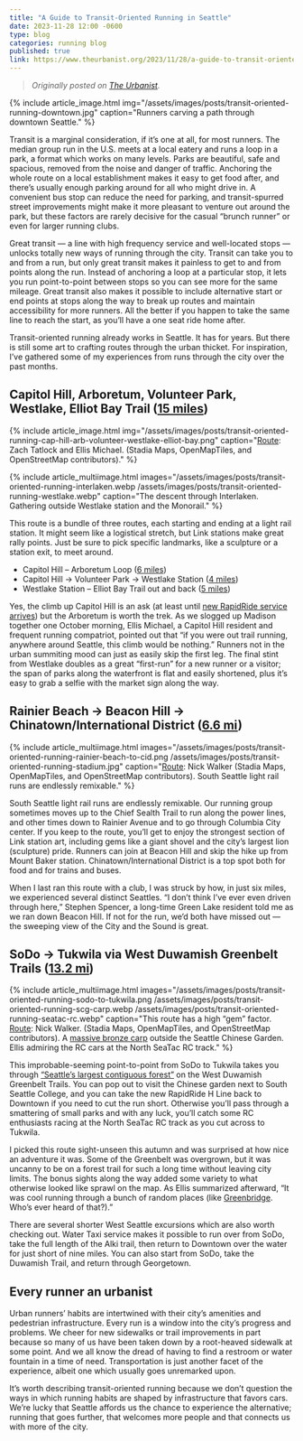 ```yaml
---
title: "A Guide to Transit-Oriented Running in Seattle"
date: 2023-11-28 12:00 -0600
type: blog
categories: running blog
published: true
link: https://www.theurbanist.org/2023/11/28/a-guide-to-transit-oriented-running-in-seattle/
---
```



> _Originally posted on [The Urbanist](https://www.theurbanist.org/2023/11/28/a-guide-to-transit-oriented-running-in-seattle/)._

{% include article_image.html img="/assets/images/posts/transit-oriented-running-downtown.jpg" caption="Runners carving a path through downtown Seattle." %}

Transit is a marginal consideration, if it’s one at all, for most runners. The median group run in the U.S. meets at a local eatery and runs a loop in a park, a format which works on many levels. Parks are beautiful, safe and spacious, removed from the noise and danger of traffic. Anchoring the whole route on a local establishment makes it easy to get food after, and there’s usually enough parking around for all who might drive in. A convenient bus stop can reduce the need for parking, and transit-spurred street improvements might make it more pleasant to venture out around the park, but these factors are rarely decisive for the casual “brunch runner” or even for larger running clubs.

Great transit — a line with high frequency service and well-located stops — unlocks totally new ways of running through the city. Transit can take you to and from a run, but only great transit makes it painless to get to and from points along the run. Instead of anchoring a loop at a particular stop, it lets you run point-to-point between stops so you can see more for the same mileage. Great transit also makes it possible to include alternative start or end points at stops along the way to break up routes and maintain accessibility for more runners. All the better if you happen to take the same line to reach the start, as you’ll have a one seat ride home after.

Transit-oriented running already works in Seattle. It has for years. But there is still some art to crafting routes through the urban thicket. For inspiration, I’ve gathered some of my experiences from runs through the city over the past months.

## Capitol Hill, Arboretum, Volunteer Park, Westlake, Elliot Bay Trail ([15 miles](https://onthegomap.com/s/o2rg7163))

{% include article_image.html img="/assets/images/posts/transit-oriented-running-cap-hill-arb-volunteer-westlake-elliot-bay.png" caption="[Route](https://onthegomap.com/s/o2rg7163): Zach Tatlock and Ellis Michael. (Stadia Maps, OpenMapTiles, and OpenStreetMap contributors)." %}

{% include article_multiimage.html images="/assets/images/posts/transit-oriented-running-interlaken.webp /assets/images/posts/transit-oriented-running-westlake.webp" caption="The descent through Interlaken. Gathering outside Westlake station and the Monorail." %}

This route is a bundle of three routes, each starting and ending at a light rail station. It might seem like a logistical stretch, but Link stations make great rally points. Just be sure to pick specific landmarks, like a sculpture or a station exit, to meet around.

* Capitol Hill – Arboretum Loop ([6 miles](https://onthegomap.com/s/q74auted))
* Capitol Hill -> Volunteer Park -> Westlake Station ([4 miles](https://onthegomap.com/s/ste3hrss)) 
* Westlake Station – Elliot Bay Trail out and back ([5 miles](https://onthegomap.com/s/100kb28d))

Yes, the climb up Capitol Hill is an ask (at least until [new RapidRide service arrives](https://www.theurbanist.org/2021/10/01/seattles-rapidride-g-line-breaks-ground/)) but the Arboretum is worth the trek. As we slogged up Madison together one October morning, Ellis Michael, a Capitol Hill resident and frequent running compatriot, pointed out that “if you were out trail running, anywhere around Seattle, this climb would be nothing.” Runners not in the urban summiting mood can just as easily skip the first leg. The final stint from Westlake doubles as a great “first-run” for a new runner or a visitor; the span of parks along the waterfront is flat and easily shortened, plus it’s easy to grab a selfie with the market sign along the way.


## Rainier Beach -> Beacon Hill -> Chinatown/International District ([6.6 mi](https://onthegomap.com/s/bhp53d2j))

{% include article_multiimage.html images="/assets/images/posts/transit-oriented-running-rainier-beach-to-cid.png /assets/images/posts/transit-oriented-running-stadium.jpg" caption="[Route](https://onthegomap.com/s/bhp53d2j): Nick Walker (Stadia Maps, OpenMapTiles, and OpenStreetMap contributors). South Seattle light rail runs are endlessly remixable." %}

South Seattle light rail runs are endlessly remixable. Our running group sometimes moves up to the Chief Sealth Trail to run along the power lines, and other times down to Rainier Avenue and to go through Columbia City center. If you keep to the route, you’ll get to enjoy the strongest section of Link station art, including gems like a giant shovel and the city’s largest lion (sculpture) pride. Runners can join at Beacon Hill and skip the hike up from Mount Baker station. Chinatown/International District is a top spot both for food and for trains and buses.

When I last ran this route with a club, I was struck by how, in just six miles, we experienced several distinct Seattles. “I don’t think I’ve ever even driven through here,” Stephen Spencer, a long-time Green Lake resident told me as we ran down Beacon Hill. If not for the run, we’d both have missed out — the sweeping view of the City and the Sound is great.

## SoDo -> Tukwila via West Duwamish Greenbelt Trails ([13.2 mi](https://onthegomap.com/s/2r6hsej5))

{% include article_multiimage.html images="/assets/images/posts/transit-oriented-running-sodo-to-tukwila.png /assets/images/posts/transit-oriented-running-scg-carp.webp /assets/images/posts/transit-oriented-running-seatac-rc.webp" caption="This route has a high “gem” factor. [Route](https://onthegomap.com/s/2r6hsej5): Nick Walker. (Stadia Maps, OpenMapTiles, and OpenStreetMap contributors). A [massive bronze carp](https://www.westsideseattle.com/west-seattle-herald/2012/04/08/massive-seattle-chinese-garden-carp-still-seeking-permanent-place) outside the Seattle Chinese Garden. Ellis admiring the RC cars at the North SeaTac RC track." %}

This improbable-seeming point-to-point from SoDo to Tukwila takes you through [“Seattle’s largest contiguous forest”](https://wdgtrails.wordpress.com/) on the West Duwamish Greenbelt Trails. You can pop out to visit the Chinese garden next to South Seattle College, and you can take the new RapidRide H Line back to Downtown if you need to cut the run short. Otherwise you’ll pass through a smattering of small parks and with any luck, you’ll catch some RC enthusiasts racing at the North SeaTac RC track as you cut across to Tukwila.

I picked this route sight-unseen this autumn and was surprised at how nice an adventure it was. Some of the Greenbelt was overgrown, but it was uncanny to be on a forest trail for such a long time without leaving city limits. The bonus sights along the way added some variety to what otherwise looked like sprawl on the map. As Ellis summarized afterward, “It was cool running through a bunch of random places (like [Greenbridge](https://www.seattletimes.com/seattle-news/ground-broken-on-white-centers-greenbridge-housing-project/). Who’s ever heard of that?).”

There are several shorter West Seattle excursions which are also worth checking out. Water Taxi service makes it possible to run over from SoDo, take the full length of the Alki trail, then return to Downtown over the water for just short of nine miles. You can also start from SoDo, take the Duwamish Trail, and return through Georgetown.

## Every runner an urbanist

Urban runners’ habits are intertwined with their city’s amenities and pedestrian infrastructure. Every run is a window into the city’s progress and problems. We cheer for new sidewalks or trail improvements in part because so many of us have been taken down by a root-heaved sidewalk at some point. And we all know the dread of having to find a restroom or water fountain in a time of need. Transportation is just another facet of the experience, albeit one which usually goes unremarked upon.

It’s worth describing transit-oriented running because we don’t question the ways in which running habits are shaped by infrastructure that favors cars. We’re lucky that Seattle affords us the chance to experience the alternative; running that goes further, that welcomes more people and that connects us with more of the city.